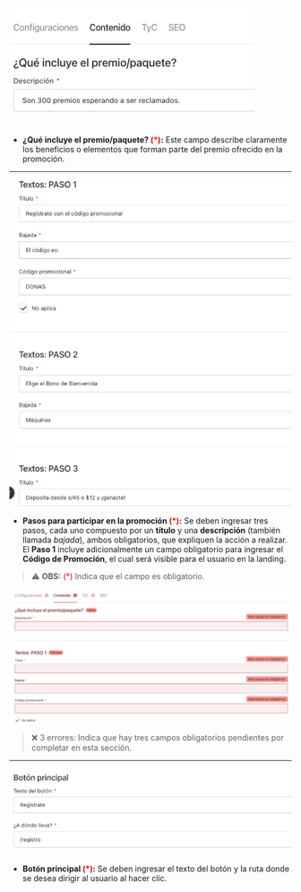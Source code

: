 ![Tab de Contenido](images/Content-Tab.png)

- **¿Qué incluye el premio/paquete? <span style='color:red'>(\*)</span>:** Este campo describe claramente los beneficios o elementos que forman parte del premio ofrecido en la promoción.

---

![Pasos a completar para la Landing Tactica](images/Steps.png)

- **Pasos para participar en la promoción <span style='color:red'>(\*)</span>:** Se deben ingresar tres pasos, cada uno compuesto por un **título** y una **descripción** (también llamada _bajada_), ambos obligatorios, que expliquen la acción a realizar. El **Paso 1** incluye adicionalmente un campo obligatorio para ingresar el **Código de Promoción**, el cual será visible para el usuario en la landing.

> ⚠️ **OBS:** <span style='color:red'>(\*)</span> Indica que el campo es obligatorio.

![Otros errores por campos vacíos](images/Errors-part2.png)

> ❌ 3 errores: Indica que hay tres campos obligatorios pendientes por completar en esta sección.

---

![Botón principal](images/Main-Button.png)

- **Botón principal <span style='color:red'>(\*)</span>:** Se deben ingresar el texto del botón y la ruta donde se desea dirigir al usuario al hacer clic.
